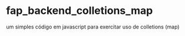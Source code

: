 # fap_backend_colletions_map
um simples código em javascript para exercitar uso de colletions (map)
